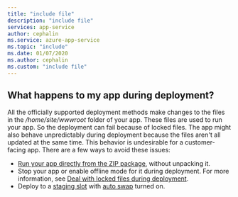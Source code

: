 ```yaml
---
title: "include file"
description: "include file"
services: app-service
author: cephalin
ms.service: azure-app-service
ms.topic: "include"
ms.date: 01/07/2020
ms.author: cephalin
ms.custom: "include file"
---
```


## What happens to my app during deployment?

All the officially supported deployment methods make changes to the files in the */home/site/wwwroot* folder of your app. These files are used to run your app. So the deployment can fail because of locked files. The app might also behave unpredictably during deployment because the files aren't all updated at the same time. This behavior is undesirable for a customer-facing app. There are a few ways to avoid these issues:

- [Run your app directly from the ZIP package](../articles/app-service/deploy-run-package.md), without unpacking it.
- Stop your app or enable offline mode for it during deployment. For more information, see [Deal with locked files during deployment](https://github.com/projectkudu/kudu/wiki/Dealing-with-locked-files-during-deployment).
- Deploy to a [staging slot](../articles/app-service/deploy-staging-slots.md) with [auto swap](../articles/app-service/deploy-staging-slots.md#configure-auto-swap) turned on. 
